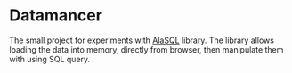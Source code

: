 # Datamancer

The small project for experiments with [AlaSQL](http://alasql.org/) library.
The library allows loading the data into memory, directly from browser, then manipulate them with using SQL query.
